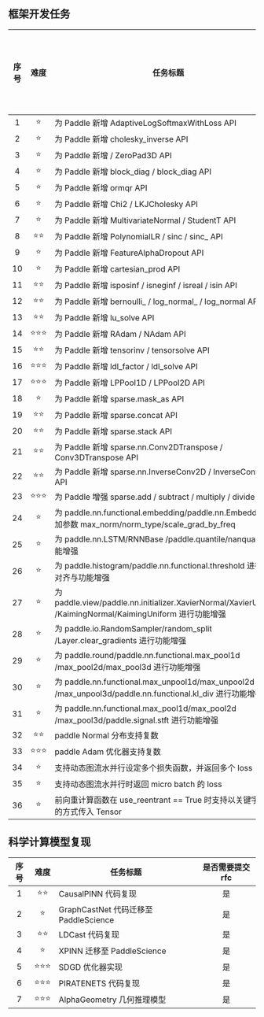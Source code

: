 ## 框架开发任务

| 序号 |  难度  | 任务标题                                                                                                   | 是否需要提交 rfc |
| :--: | :----: | ---------------------------------------------------------------------------------------------------------- | :--------------: |
|  1   |   ⭐   | 为 Paddle 新增 AdaptiveLogSoftmaxWithLoss API                                                              |  是              |
|  2   |   ⭐   | 为 Paddle 新增 cholesky_inverse API                                                                        |  是              |
|  3   |   ⭐   | 为 Paddle 新增 / ZeroPad3D API                                                                             |  是              |
|  4   |   ⭐   | 为 Paddle 新增 block_diag / block_diag API                                                                 |  是              |
|  5   |   ⭐   | 为 Paddle 新增 ormqr API                                                                                   |  是              |
|  6   |   ⭐   | 为 Paddle 新增 Chi2 / LKJCholesky API                                                                      |  是              |
|  7   |   ⭐   | 为 Paddle 新增 MultivariateNormal / StudentT API                                                           |  是              |
|  8   |  ⭐⭐  | 为 Paddle 新增 PolynomialLR / sinc / sinc\_ API                                                            |  是              |
|  9   |   ⭐   | 为 Paddle 新增 FeatureAlphaDropout API                                                                     |  是              |
|  10  |   ⭐   | 为 Paddle 新增 cartesian_prod API                                                                          |  是              |
|  11  |  ⭐⭐  | 为 Paddle 新增 isposinf / isneginf / isreal / isin API                                                     |  是              |
|  12  |  ⭐⭐  | 为 Paddle 新增 bernoulli\_ / log_normal\_ / log_normal API                                                 |  是              |
|  13  |  ⭐⭐  | 为 Paddle 新增 lu_solve API                                                                                |  是              |
|  14  | ⭐⭐⭐ | 为 Paddle 新增 RAdam / NAdam API                                                                           |  是              |
|  15  |  ⭐⭐  | 为 Paddle 新增 tensorinv / tensorsolve API                                                                 |  是              |
|  16  | ⭐⭐⭐ | 为 Paddle 新增 ldl_factor / ldl_solve API                                                                  |  是              |
|  17  | ⭐⭐⭐ | 为 Paddle 新增 LPPool1D / LPPool2D API                                                                     |  是              |
|  18  |   ⭐   | 为 Paddle 新增 sparse.mask_as API                                                                          | 是               |
|  19  |  ⭐⭐  | 为 Paddle 新增 sparse.concat API                                                                           |  是              |
|  20  |  ⭐⭐  | 为 Paddle 新增 sparse.stack API                                                                            | 是               |
|  21  |  ⭐⭐  | 为 Paddle 新增 sparse.nn.Conv2DTranspose / Conv3DTranspose API                                             | 是               |
|  22  |  ⭐⭐  | 为 Paddle 新增 sparse.nn.InverseConv2D / InverseConv3D API                                                 | 是               |
|  23  | ⭐⭐⭐ | 为 Paddle 增强 sparse.add / subtract / multiply / divide API                                               | 是               |
|  24  |   ⭐   | 为 paddle.nn.functional.embedding/paddle.nn.Embedding 增加参数 max_norm/norm_type/scale_grad_by_freq       | 否                |
|  25  |   ⭐   | 为 paddle.nn.LSTM/RNNBase /paddle.quantile/nanquantile 功能增强                                            | 否               |
|  26  |   ⭐   | 为 paddle.histogram/paddle.nn.functional.threshold 进行功能对齐与功能增强                                  |  否              |
|  27  |   ⭐   | 为 paddle.view/paddle.nn.initializer.XavierNormal/XavierUniform /KaimingNormal/KaimingUniform 进行功能增强 | 否              |
|  28  |   ⭐   | 为 paddle.io.RandomSampler/random_split /Layer.clear_gradients 进行功能增强                                | 否               |
|  29  |   ⭐   | 为 paddle.round/paddle.nn.functional.max_pool1d /max_pool2d/max_pool3d 进行功能增强                        | 否               |
|  30  |   ⭐   | 为 paddle.nn.functional.max_unpool1d/max_unpool2d /max_unpool3d/paddle.nn.functional.kl_div 进行功能增强   | 否               |
|  31  |   ⭐   | 为 paddle.nn.functional.max_pool1d/max_pool2d /max_pool3d/paddle.signal.stft 进行功能增强                  | 否               |
|  32  |  ⭐⭐  | paddle Normal 分布支持复数                                                                                 | 是                |
|  33  | ⭐⭐⭐ | paddle Adam 优化器支持复数                                                                                 |  是                |
|  34  |   ⭐   | 支持动态图流水并行设定多个损失函数，并返回多个 loss                                                        |  否              |
|  35  |   ⭐   | 支持动态图流水并行时返回 micro batch 的 loss                                                               | 否               |
|  36  |   ⭐   | 前向重计算函数在 use_reentrant == True 时支持以关键字参数的方式传入 Tensor                                 |   否             |

## 科学计算模型复现

| 序号 |    难度     | 任务标题                              | 是否需要提交 rfc |
| :--: | :---------: | ------------------------------------- | :--------------: |
|  1   |   ⭐️⭐️️   | CausalPINN 代码复现                   | 是               |
|  2   |     ⭐️     | GraphCastNet 代码迁移至 PaddleScience | 是                |
|  3   |   ⭐️⭐️️   | LDCast 代码复现                       |  是               |
|  4   |    ⭐️️     | XPINN 迁移至 PaddleScience            | 是                |
|  5   | ⭐️⭐️️⭐️️ | SDGD 优化器实现                       |  是               |
|  6   | ⭐️⭐️️⭐️️ | PIRATENETS 代码复现                   | 是               |
|  7   |  ⭐️⭐️⭐️  | AlphaGeometry 几何推理模型            | 是                |
